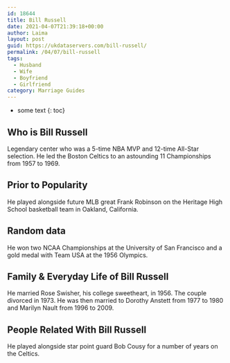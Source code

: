 ```yaml
---
id: 18644
title: Bill Russell
date: 2021-04-07T21:39:18+00:00
author: Laima
layout: post
guid: https://ukdataservers.com/bill-russell/
permalink: /04/07/bill-russell
tags:
  - Husband
  - Wife
  - Boyfriend
  - Girlfriend
category: Marriage Guides
---
```


* some text
{: toc}


## Who is Bill Russell
                  
                  
                  
Legendary center who was a 5-time NBA MVP and 12-time All-Star selection. He led the Boston Celtics to an astounding 11 Championships from 1957 to 1969. 
                  
              
            
              
            
                
                
                
## Prior to Popularity
                  
                  
                  
He played alongside future MLB great Frank Robinson on the Heritage High School basketball team in Oakland, California.
                  
              
            
              
            
                
                
                
## Random data
                  
                  
                  
He won two NCAA Championships at the University of San Francisco and a gold medal with Team USA at the 1956 Olympics.
                  
              
            
              
            
                
                
                
## Family & Everyday Life of Bill Russell
                  
                  
                  
He married Rose Swisher, his college sweetheart, in 1956. The couple divorced in 1973. He was then married to Dorothy Anstett from 1977 to 1980 and Marilyn Nault from 1996 to 2009.
                  
              
            
              
            
                
                
                
## People Related With Bill Russell
                  
                  
                  
He played alongside star point guard Bob Cousy for a number of years on the Celtics.
                  
              
            
              
            
                
              
            
              
              
            
            
              
            
          
          
          